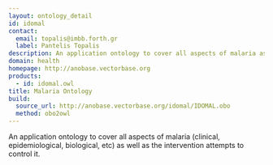 ```yaml
---
layout: ontology_detail
id: idomal
contact:
  email: topalis@imbb.forth.gr
  label: Pantelis Topalis
description: An application ontology to cover all aspects of malaria as well as the intervention attempts to control it.
domain: health
homepage: http://anobase.vectorbase.org
products:
  - id: idomal.owl
title: Malaria Ontology
build:
  source_url: http://anobase.vectorbase.org/idomal/IDOMAL.obo
  method: obo2owl
---
```


An application ontology to cover all aspects of malaria (clinical, epidemiological, biological, etc) as well as the intervention attempts to control it.
